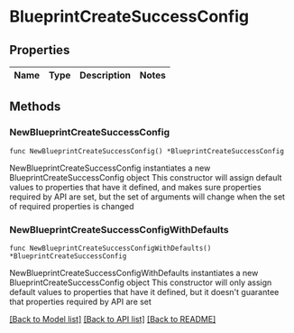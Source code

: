 # BlueprintCreateSuccessConfig

## Properties

Name | Type | Description | Notes
------------ | ------------- | ------------- | -------------

## Methods

### NewBlueprintCreateSuccessConfig

`func NewBlueprintCreateSuccessConfig() *BlueprintCreateSuccessConfig`

NewBlueprintCreateSuccessConfig instantiates a new BlueprintCreateSuccessConfig object
This constructor will assign default values to properties that have it defined,
and makes sure properties required by API are set, but the set of arguments
will change when the set of required properties is changed

### NewBlueprintCreateSuccessConfigWithDefaults

`func NewBlueprintCreateSuccessConfigWithDefaults() *BlueprintCreateSuccessConfig`

NewBlueprintCreateSuccessConfigWithDefaults instantiates a new BlueprintCreateSuccessConfig object
This constructor will only assign default values to properties that have it defined,
but it doesn't guarantee that properties required by API are set


[[Back to Model list]](../README.md#documentation-for-models) [[Back to API list]](../README.md#documentation-for-api-endpoints) [[Back to README]](../README.md)


